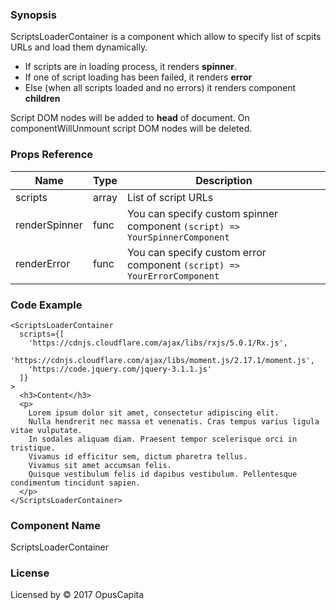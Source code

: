 ### Synopsis

ScriptsLoaderContainer is a component which allow to specify list of scpits URLs and load them dynamically.

* If scripts are in loading process, it renders **spinner**.
* If one of script loading has been failed, it renders **error**
* Else (when all scripts loaded and no errors) it renders component **children**

Script DOM nodes will be added to **head** of document.
On componentWillUnmount script DOM nodes will be deleted.

### Props Reference

| Name                          | Type                  | Description                                                |
| ------------------------------|:----------------------| -----------------------------------------------------------|
| scripts | array | List of script URLs |
| renderSpinner | func | You can specify custom spinner component `(script) => YourSpinnerComponent` |
| renderError | func | You can specify custom error component `(script) => YourErrorComponent` |

### Code Example

```
<ScriptsLoaderContainer
  scripts={[
    'https://cdnjs.cloudflare.com/ajax/libs/rxjs/5.0.1/Rx.js',
    'https://cdnjs.cloudflare.com/ajax/libs/moment.js/2.17.1/moment.js',
    'https://code.jquery.com/jquery-3.1.1.js'
  ]}
>
  <h3>Content</h3>
  <p>
    Lorem ipsum dolor sit amet, consectetur adipiscing elit.
    Nulla hendrerit nec massa et venenatis. Cras tempus varius ligula vitae vulputate.
    In sodales aliquam diam. Praesent tempor scelerisque orci in tristique.
    Vivamus id efficitur sem, dictum pharetra tellus.
    Vivamus sit amet accumsan felis.
    Quisque vestibulum felis id dapibus vestibulum. Pellentesque condimentum tincidunt sapien.
  </p>
</ScriptsLoaderContainer>
```

### Component Name

ScriptsLoaderContainer

### License

Licensed by © 2017 OpusCapita

